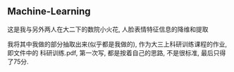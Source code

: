 ## Machine-Learning
这是我与另外两人在大二下的数院小火花, 人脸表情特征信息的降维和提取

我将其中我做的部分抽取出来(似乎都是我做的), 作为大三上科研训练课程的作业, 即文件中的 科研训练.pdf, 第一次写, 都是按着自己的思路, 不是很标准, 最后只得了75分.
